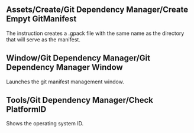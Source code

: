 ## Assets/Create/Git Dependency Manager/Create Empyt GitManifest
The instruction creates a .gpack file with the same name as the directory that will serve as the manifest.

## Window/Git Dependency Manager/Git Dependency Manager Window
Launches the git manifest management window.

## Tools/Git Dependency Manager/Check PlatformID
Shows the operating system ID.